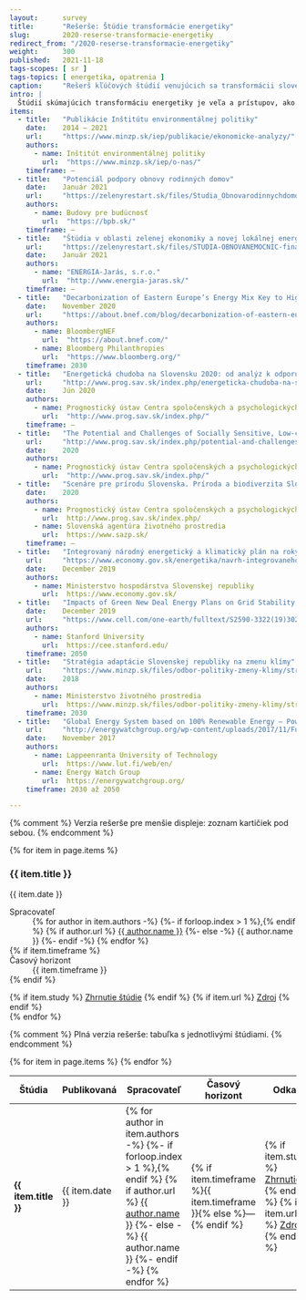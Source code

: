 ```yaml
---
layout:      survey
title:       "Rešerše: Štúdie transformácie energetiky"
slug:        2020-reserse-transformacie-energetiky
redirect_from: "/2020-reserse-transformacie-energetiky"
weight:      300
published:   2021-11-18
tags-scopes: [ sr ]
tags-topics: [ energetika, opatrenia ]
caption:     "Rešerš kľúčových štúdií venujúcich sa transformácii slovenskej energetiky"
intro: |
  Štúdií skúmajúcich transformáciu energetiky je veľa a prístupov, ako takéto štúdie spracovávať, je taktiež nemalé množstvo. Táto rešerš ponúka prehľadné zhrnutie kľúčových štúdií v oblasti energetiky týkajúcich sa Slovenskej republiky. Štúdie sú zoradené chronologicky od najnovšej po najstaršiu. 
items:
  - title:   "Publikácie Inštitútu environmentálnej politiky"
    date:    2014 – 2021
    url:     "https://www.minzp.sk/iep/publikacie/ekonomicke-analyzy/"
    authors:
      - name: Inštitút environmentálnej politiky
        url:  "https://www.minzp.sk/iep/o-nas/"
    timeframe: —
  - title:   "Potenciál podpory obnovy rodinných domov"
    date:    Január 2021
    url:     "https://zelenyrestart.sk/files/Studia_Obnovarodinnychdomov_FINAL_v2_nove-1.pdf"
    authors:
      - name: Budovy pre budúcnosť
        url:  "https://bpb.sk/"
    timeframe: —
  - title:   "Štúdia v oblasti zelenej ekonomiky a novej lokálnej energetiky s vplyvom na zlepšenie klimatickej situácie v Slovenskej republike so zameraním sa na obnovu nemocníc s využitím OZE"
    url:     "https://zelenyrestart.sk/files/STUDIA-OBNOVANEMOCNIC-final-012021-komplet.pdf"
    date:    Január 2021
    authors:
      - name: "ENERGIA-Jarás, s.r.o."
        url:  "http://www.energia-jaras.sk/"
    timeframe: —
  - title:   "Decarbonization of Eastern Europe’s Energy Mix Key to Higher EU Climate Goals"
    date:    November 2020
    url:     "https://about.bnef.com/blog/decarbonization-of-eastern-europes-energy-mix-key-to-higher-eu-climate-goals/"
    authors:
      - name: BloombergNEF
        url:  "https://about.bnef.com/"
      - name: Bloomberg Philanthropies
        url:  "https://www.bloomberg.org/"
    timeframe: 2030
  - title:   "Energetická chudoba na Slovensku 2020: od analýz k odporúčaniam pre verejné politiky"
    url:     "http://www.prog.sav.sk/index.php/energeticka-chudoba-na-slovensku-2020-od-analyz-k-odporucaniam-pre-verejne-politiky"
    date:    Jún 2020
    authors:
      - name: Prognostický ústav Centra spoločenských a psychologických vied SAV
        url:  "http://www.prog.sav.sk/index.php/"
    timeframe: —
  - title:   "The Potential and Challenges of Socially Sensitive, Low-carbon Regional Transition: The Case of Small and Medium Enterprises in Upper Nitra"
    url:     "http://www.prog.sav.sk/index.php/potential-and-challenges-socially-sensitive-low-carbon-regional-transition-case-small-and-medium"
    date:    2020
    authors:
      - name: Prognostický ústav Centra spoločenských a psychologických vied SAV
        url:  "http://www.prog.sav.sk/index.php/"
  - title:   "Scenáre pre prírodu Slovenska. Príroda a biodiverzita Slovenska do roku 2050: Alternatívne scenáre a implikácie pre verejné politiky"
    date:    2020
    authors:
      - name: Prognostický ústav Centra spoločenských a psychologických vied SAV
        url:  http://www.prog.sav.sk/index.php/
      - name: Slovenská agentúra životného prostredia
        url:  https://www.sazp.sk/
    timeframe: —
  - title:   "Integrovaný národný energetický a klimatický plán na roky 2021 – 2030"
    url:     "https://www.economy.gov.sk/energetika/navrh-integrovaneho-narodneho-energetickeho-a-klimatickeho-planu"
    date:    December 2019
    authors:
      - name: Ministerstvo hospodárstva Slovenskej republiky
        url:  https://www.economy.gov.sk/
  - title:   "Impacts of Green New Deal Energy Plans on Grid Stability, Costs, Jobs, Health, and Climate in 143 Countries"
    date:    December 2019
    url:     "https://www.cell.com/one-earth/fulltext/S2590-3322(19)30225-8"
    authors:
      - name: Stanford University
        url:  https://cee.stanford.edu/
    timeframe: 2050
  - title:   "Stratégia adaptácie Slovenskej republiky na zmenu klímy"
    url:     "https://www.minzp.sk/files/odbor-politiky-zmeny-klimy/strategia-adaptacie-sr-zmenu-klimy-aktualizacia.pdf"
    date:    2018
    authors:
      - name: Ministerstvo životného prostredia
        url:  https://www.minzp.sk/files/odbor-politiky-zmeny-klimy/strategia-adaptacie-sr-zmenu-klimy-aktualizacia.pdf
    timeframe: 2030
  - title:   "Global Energy System based on 100% Renewable Energy – Power Sector"
    url:     "http://energywatchgroup.org/wp-content/uploads/2017/11/Full-Study-100-Renewable-Energy-Worldwide-Power-Sector.pdf"
    date:    November 2017
    authors:
      - name: Lappeenranta University of Technology
        url:  https://www.lut.fi/web/en/
      - name: Energy Watch Group
        url:  https://energywatchgroup.org/
    timeframe: 2030 až 2050

---
```

{% comment %}
  Verzia rešerše pre menšie displeje: zoznam kartičiek pod sebou.
{% endcomment %}
<div class="d-md-none mt-4">
  {% for item in page.items %}
  <div class="card mb-3">
    <div class="card-body">
      <h3 class="card-title">{{ item.title }}</h3>
      <p class="card-text text-muted">{{ item.date }}</p>
      <dl>
        <dt>Spracovateľ</dt>
        <dd>
        {% for author in item.authors -%}
        {%- if forloop.index > 1 %},{% endif %}
        {% if author.url %}
        <a href="{{ author.url }}">{{ author.name }}</a>
        {%- else -%}
        {{ author.name }}
        {%- endif -%}
        {% endfor %}
        </dd>
        {% if item.timeframe %}
        <dt>Časový horizont</dt>
        <dd>{{ item.timeframe }}</dd>
        {% endif %}
      </dl>
      <div class="d-flex flex-column flex-sm-row justify-content-end">
        {% if item.study %}
        <a href="/studie/{{ item.study }}" class="btn btn-sm btn-primary">Zhrnutie štúdie</a>
        {% endif %}
        {% if item.url %}
        <a href="{{ item.url }}" class="btn btn-sm btn-secondary">Zdroj</a>
        {% endif %}
      </div>
    </div>
  </div>
  {% endfor %}
</div>

{% comment %}
  Plná verzia rešerše: tabuľka s jednotlivými štúdiami.
{% endcomment %}
<table class="table table-striped table-hover d-none d-md-table mt-4">
  <thead>
    <tr>
      <th scope="col" class="text-uppercase align-middle">Štúdia</th>
      <th scope="col" class="text-uppercase align-middle">Publikovaná</th>
      <th scope="col" class="text-uppercase align-middle">Spracovateľ</th>
      <th scope="col" class="text-uppercase align-middle">Časový horizont</th>
      <th scope="col" class="text-uppercase align-middle text-center">Odkaz</th>
    </tr>
  </thead>
  <tbody>
    {% for item in page.items %}
    <tr>
      <td class="align-middle"><strong>{{ item.title }}</strong></td>
      <td class="align-middle">{{ item.date }}</td>
      <td class="align-middle">
        {% for author in item.authors -%}
        {%- if forloop.index > 1 %},{% endif %}
        {% if author.url %}
        <a href="{{ author.url }}">{{ author.name }}</a>
        {%- else -%}
        {{ author.name }}
        {%- endif -%}
        {% endfor %}
      </td>
      <td class="align-middle">{% if item.timeframe %}{{ item.timeframe }}{% else %}—{% endif %}</td>
      <td class="align-middle text-center">
        {% if item.study %}
        <a href="/studie/{{ item.study }}" class="btn btn-sm btn-primary">Zhrnutie</a>
        {% endif %}
        {% if item.url %}
        <a href="{{ item.url }}" class="btn btn-sm btn-secondary">Zdroj</a>
        {% endif %}
      </td>
    </tr>
    {% endfor %}
  </tbody>
</table>
